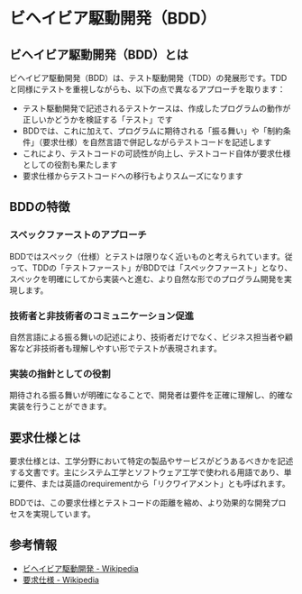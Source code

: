 # ビヘイビア駆動開発（BDD）

## ビヘイビア駆動開発（BDD）とは
ビヘイビア駆動開発（BDD）は、テスト駆動開発（TDD）の発展形です。TDDと同様にテストを重視しながらも、以下の点で異なるアプローチを取ります：

- テスト駆動開発で記述されるテストケースは、作成したプログラムの動作が正しいかどうかを検証する「テスト」です
- BDDでは、これに加えて、プログラムに期待される「振る舞い」や「制約条件」（要求仕様）を自然言語で併記しながらテストコードを記述します
- これにより、テストコードの可読性が向上し、テストコード自体が要求仕様としての役割も果たします
- 要求仕様からテストコードへの移行もよりスムーズになります

## BDDの特徴

### スペックファーストのアプローチ
BDDではスペック（仕様）とテストは限りなく近いものと考えられています。従って、TDDの「テストファースト」がBDDでは「スペックファースト」となり、スペックを明確にしてから実装へと進む、より自然な形でのプログラム開発を実現します。

### 技術者と非技術者のコミュニケーション促進
自然言語による振る舞いの記述により、技術者だけでなく、ビジネス担当者や顧客など非技術者も理解しやすい形でテストが表現されます。

### 実装の指針としての役割
期待される振る舞いが明確になることで、開発者は要件を正確に理解し、的確な実装を行うことができます。

## 要求仕様とは
要求仕様とは、工学分野において特定の製品やサービスがどうあるべきかを記述する文書です。主にシステム工学とソフトウェア工学で使われる用語であり、単に要件、または英語のrequirementから「リクワイアメント」とも呼ばれます。

BDDでは、この要求仕様とテストコードの距離を縮め、より効果的な開発プロセスを実現しています。

## 参考情報
- [ビヘイビア駆動開発 - Wikipedia](https://ja.wikipedia.org/wiki/ビヘイビア駆動開発)
- [要求仕様 - Wikipedia](https://ja.wikipedia.org/wiki/要求仕様)
